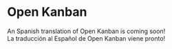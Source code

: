 
# Open Kanban

An Spanish translation of Open Kanban is coming soon!  
La traducción al Español de Open Kanban viene pronto!
